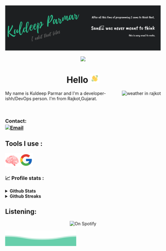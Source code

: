 ![Header](./img/header.svg "Header")

<p align="center">
<img align="center" src="https://readme-coldter-count.herokuapp.com/count.svg" width="250px">
</p>

<h1 align="center" >Hello <img src="./img/wave.gif" width="30px"></h1>

<img align="right" alt="weather in rajkot" src="https://weather-icon.journeyad.repl.co/@rajkot?v=1">

My name is Kuldeep Parmar and I'm a developer-ishh/DevOps person. I'm from Rajkot,Gujarat.

<br />

### Contact: <br /> <a href="mailto:hi@kuldeep.tech"> <img align="center" alt="Email" src="https://img.shields.io/badge/email-Kuldeep-2a8?style=flat-square&logo=gmail&logoColor=white"></a>

## Tools I use :

<img align="left" src="./img/brain.png" width="45px" /> <img src="./img/google.png" width="45px"/>

### 📈 Profile stats :

<details>
<summary><b> Github Stats</b></summary>
	<br />
	<img height="180em" src="https://github-readme-stats.vercel.app/api?username=coldter&show_icons=true&title_color=fff&icon_color=79ff97&text_color=9f9f9f&bg_color=151515"/>
	<br />
	<img height="180em" src="https://github-readme-stats.vercel.app/api/top-langs/?username=coldter&exclude_repo=KNN-Image-Classification&show_icons=true&hide_border=true&layout=compact&langs_count=8&text_color=9f9f9f&bg_color=151515"/>
</details>

<details>	
	<summary><b> Github Streaks</b></summary>
	<br />
	<img height="180em" src="https://github-readme-streak-stats.herokuapp.com/?user=coldter&hide_border=true" />
</details>

## Listening:
<p align="center">
<img src="https://spotify-readme-kuldeep.vercel.app/api/spotify?background_color=0d1117&border_color=ffffff" alt="On Spotify">
</p>



![alt](./img/bottom_header.svg)